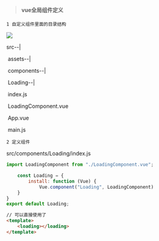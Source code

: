 > #### vue全局组件定义

``1 自定义组件里面的目录结构``



![](http://img0.ph.126.net/gwfSdP7TEpd_szFLpURd2g==/6632005649120727459.png)

src--|

​	assets--|

​	components--|

​		Loading--|

​			index.js

​			LoadingComponent.vue

​	App.vue

​	main.js

``2 定义组件``

src/components/Loading/index.js

~~~javascript
import LoadingComponent from "./LoadingComponent.vue";

	const Loading = {
		install: function (Vue) {
			Vue.component("Loading", LoadingComponent)
	}
}
export default Loading;
~~~

````html
// 可以直接使用了
<template>
	<loading></loading>
</template>
````

